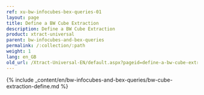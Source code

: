 ```yaml
---
ref: xu-bw-infocubes-bex-queries-01
layout: page
title: Define a BW Cube Extraction
description: Define a BW Cube Extraction
product: xtract-universal
parent: bw-infocubes-and-bex-queries
permalink: /:collection/:path
weight: 1
lang: en_GB
old_url: /Xtract-Universal-EN/default.aspx?pageid=define-a-bw-cube-extraction
---
```

{% include _content/en/bw-infocubes-and-bex-queries/bw-cube-extraction-define.md %}
